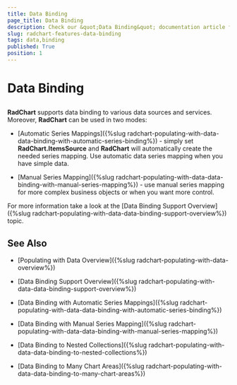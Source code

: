 ```yaml
---
title: Data Binding
page_title: Data Binding
description: Check our &quot;Data Binding&quot; documentation article for the RadChart {{ site.framework_name }} control.
slug: radchart-features-data-binding
tags: data,binding
published: True
position: 1
---
```


# Data Binding



## 

__RadChart__ supports data binding to various data sources and services. Moreover, __RadChart__ can be used in two modes:

* [Automatic Series Mappings]({%slug radchart-populating-with-data-data-binding-with-automatic-series-binding%}) - simply set __RadChart.ItemsSource__ and __RadChart__ will automatically create the needed series mapping. Use automatic data series mapping when you have simple data. 


* [Manual Series Mapping]({%slug radchart-populating-with-data-data-binding-with-manual-series-mapping%}) - use manual series mapping for more complex business objects or when you want more control.

For more information take a look at the [Data Binding Support Overview]({%slug radchart-populating-with-data-data-binding-support-overview%}) topic.

## See Also

 * [Populating with Data Overview]({%slug radchart-populating-with-data-overview%})

 * [Data Binding Support Overview]({%slug radchart-populating-with-data-data-binding-support-overview%})

 * [Data Binding with Automatic Series Mappings]({%slug radchart-populating-with-data-data-binding-with-automatic-series-binding%})

 * [Data Binding with Manual Series Mapping]({%slug radchart-populating-with-data-data-binding-with-manual-series-mapping%})

 * [Data Binding to Nested Collections]({%slug radchart-populating-with-data-data-binding-to-nested-collections%})

 * [Data Binding to Many Chart Areas]({%slug radchart-populating-with-data-data-binding-to-many-chart-areas%})
